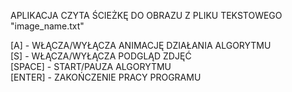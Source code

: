 APLIKACJA CZYTA ŚCIEŻKĘ DO OBRAZU Z PLIKU TEKSTOWEGO "image_name.txt"

[A] - WŁĄCZA/WYŁĄCZA ANIMACJĘ DZIAŁANIA ALGORYTMU </br>
[S] - WŁĄCZA/WYŁĄCZA PODGLĄD ZDJĘĆ </br>
[SPACE] - START/PAUZA ALGORYTMU  </br>
[ENTER] - ZAKOŃCZENIE PRACY PROGRAMU </br> 
